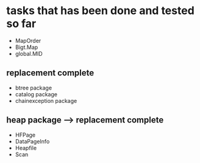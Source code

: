 # tasks that has been done and tested so far

- MapOrder
- Bigt.Map 
- global.MID

## replacement complete
- btree package
- catalog package
- chainexception package

## heap package --> replacement complete
- HFPage 
- DataPageInfo 
- Heapfile
- Scan


